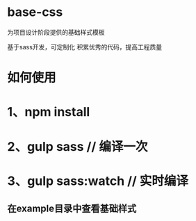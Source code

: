 # base-css
为项目设计阶段提供的基础样式模板

基于sass开发，可定制化
积累优秀的代码，提高工程质量

# 如何使用

# 1、npm install
# 2、gulp sass // 编译一次
# 3、gulp sass:watch // 实时编译

## 在example目录中查看基础样式

